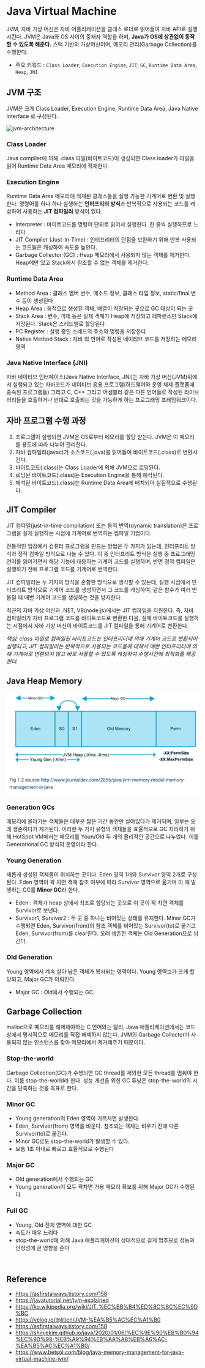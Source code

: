 # Java Virtual Machine

JVM, 자바 가상 머신은 자바 어플리케이션을 클래스 로더로 읽어들여 자바 API로 실행시킨다.
JVM은 Java와 OS 사이의 중재자 역할을 하며,  **Java가 OS에 상관없이 동작할 수 있도록 해준다.**
스택 기반의 가상머신이며, 메모리 관리(Garbage Collection)를 수행한다.

- 주요 키워드 :  ```Class Loader```, ```Execution Engine```, ```JIT```, ```GC```,  ```Runtime Data Area```, ```Heap```,  ```JNI``` 


## JVM 구조

JVM은 크게 Class Loader, Execution Engine, Runtime Data Area, Java Native Interface 로 구성된다.

![jvm-architecture](img/jvm-architecture.png)


### Class Loader

Java compiler에 의해 .class 파일(바이트코드)이 생성되면 Class loader가 파일을 읽어 Runtime Data Area 메모리에 적재한다.



### Execution Engine

Runtime Data Area 메모리에 적재된 클래스들을 실행 가능한 기계어로 변환 및 실행한다. 명령어를 하나 하나 실행하는 **인터프리터 방식**과 반복적으로 사용되는 코드를 캐싱하여 사용하는 **JIT 컴파일러** 방식이 있다. 

- Interpreter : 바이트코드를 명령어 단위로 읽어서 실행한다. 한 줄씩 실행하므로 느리다
- JIT Compiler (Just-In-Time) : 인터프리터의 단점을 보완하기 위해 반복 사용되는 코드들은 캐싱하여 속도를 높인다.
- Garbage Collector (GC) : Heap 메모리에서 사용되지 않는 객체를 제거한다. Heap에만 있고 Stack에서 참조할 수 없는 객체를 제거한다.



### Runtime Data Area

- Method Area : 클래스 멤버 변수, 메소드 정보, 클래스 타입 정보, static/final 변수 등이 생성된다
- Heap Area : 동적으로 생성된 객체, 배열이 저장되는 곳으로 GC 대상이 되는 곳
- Stack Area : 변수, 객체 등은 실제 객체가 Heap에 저장되고 레퍼런스만 Stack에 저장된다. Stack은 스레드별로 할당된다
- PC Register : 실행 중인 스레드의 주소와 명령을 저장한다
- Native Method Stack : 자바 외 언어로 작성된 네이티브 코드를 저장하는 메모리 영역



### Java Native Interface (JNI)

자바 네이티브 인터페이스(Java Native Interface, JNI)는 자바 가상 머신(JVM)위에서 실행되고 있는 자바코드가 네이티브 응용 프로그램(하드웨어와 운영 체제 플랫폼에 종속된 프로그램들) 그리고 C, C++ 그리고 어샘블리 같은 다른 언어들로 작성된 라이브러리들을 호출하거나 반대로 호출되는 것을 가능하게 하는 프로그래밍 프레임워크이다.



## 자바 프로그램 수행 과정
1. 프로그램이 실행되면 JVM은 OS로부터 메모리를 할당 받는다. JVM은 이 메모리를 용도에 따라 나누어 관리한다.
2. 자바 컴파일러(javac)가 소스코드(.java)를 읽어들여 바이트코드(.class)로 변환시킨다.
3. 바이트코드(.class)는 Class Loader에 의해 JVM으로 로딩된다.
4. 로딩된 바이트코드(.class)는 Execution Engine을 통해 해석된다.
5. 해석된 바이트코드(.class)는 Runtime Data Area에 배치되어 실질적으로 수행된다.



## JIT Compiler
JIT 컴파일(just-in-time compilation) 또는 동적 번역(dynamic translation)은 프로그램을 실제 실행하는 시점에 기계어로 번역하는 컴파일 기법이다.

전통적인 입장에서 컴퓨터 프로그램을 만드는 방법은 두 가지가 있는데, 인터프리트 방식과 정적 컴파일 방식으로 나눌 수 있다. 이 중 인터프리트 방식은 실행 중 프로그래밍 언어를 읽어가면서 해당 기능에 대응하는 기계어 코드를 실행하며, 반면 정적 컴파일은 실행하기 전에 프로그램 코드를 기계어로 번역한다.

JIT 컴파일러는 두 가지의 방식을 혼합한 방식으로 생각할 수 있는데, 실행 시점에서 인터프리트 방식으로 기계어 코드를 생성하면서 그 코드를 캐싱하여, 같은 함수가 여러 번 불릴 때 매번 기계어 코드를 생성하는 것을 방지한다.

최근의 자바 가상 머신과 .NET, V8(node.js)에서는 JIT 컴파일을 지원한다. 즉, 자바 컴파일러가 자바 프로그램 코드를 바이트코드로 변환한 다음, 실제 바이트코드를 실행하는 시점에서 자바 가상 머신이 바이트코드를 JIT 컴파일을 통해 기계어로 변환한다.

*핵심: class 파일로 컴파일된 바이트코드는 인터프리터에 의해 기계어 코드로 변환되어 실행되고, JIT 컴파일러는 반복적으로 사용되는 코드들에 대해서 매번 인터프리터에 의해 기계어로 변환되지 않고 바로 사용할 수 있도록 캐싱하여 수행시간에 최적화를 제공한다.*



## Java Heap Memory

![java_heap_architectur](img/JVM-memory-structure2.png)

### Generation GCs
메모리에 올라가는 객체들은 대부분 짧은 기간 동안만 살아있다가 제거되며, 일부는 오래 생존하다가 제거된다. 이러한 두 가지 유형의 객체들을 효율적으로 GC 처리하기 위해 HotSpot VM에서는 메모리를 Youn/Old 두 개의 물리적인 공간으로 나누었다. 이를 Generational GC 방식의 운영이라 한다.

### Young Generation
새롭게 생성된 객체들이 위치하는 곳이다. Eden 영역 1개와 Survivor 영역 2개로 구성된다. Eden 영역이 꽉 차면 객체 참조 여부에 따라 Survivor 영역으로 옮기며 이 때 발생하는 GC를 **Minor GC**라 한다.
- Eden : 객체가 heap 상에서 최초로 할당되는 곳으로 이 곳이 꽉 차면 객체를 Survivor로 보낸다.
- Survivor1, Survivor2 : 두 곳 중 하나는 비어있는 상태를 유지한다. Minor GC가 수행되면 Eden, Survivor(from)의 참조 객체를 비어있는 Survivor(to)로 옮기고 Eden, Survivor(from)를 clear한다. 오래 생존한 객체는 Old Generation으로 넘긴다.

### Old Generation
Young 영역에서 계속 살아 남은 객체가 복사되는 영역이다. Young 영역보가 크게 할당되고, Major GC가 이뤄진다.
- Major GC : Old에서 수행되는 GC.



## Garbage Collection
malloc으로 메모리를 해제해야하는 C 언어와는 달리, Java 애플리케이션에서는 코드 상에서 명시적으로 메모리를 직접 해제하지 않는다. JVM의 Garbage Collector가 사용되지 않는 인스턴스를 찾아 메모리에서 제거해주기 때문이다.

### Stop-the-world
Garbage Collection(GC)가 수행되면 GC thread를 제외한 모든 thread를 멈춰야 한다. 이를 stop-the-world라 한다. 성능 개선을 위한 GC 튜닝은 stop-the-world의 시간을 단축하는 것을 목표로 한다.

### Minor GC
- Young generation의 Eden 영역이 가득차면 발생한다.
- Eden, Survivor(from) 영역을 비운다. 참조되는 객체는 비우기 전에 다른 Survivor(to)로 옮긴다.
- Minor GC로도 stop-the-world가 발생할 수 있다.
- 보통 1초 이내로 빠르고 효율적으로 수행된다

### Major GC
- Old generation에서 수행되는 GC
- Young generation이 모두 꽉차면 가용 메모리 확보를 위해 Major GC가 수행된다

### Full GC
- Young, Old 전체 영역에 대한 GC
- 속도가 매우 느리다
- stop-the-world에 의해 Java 애플리케이션이 상대적으로 길게 멈추므로 성능과 안정성에 큰 영향을 준다



<br>


## Reference
- https://asfirstalways.tistory.com/158
- https://javatutorial.net/jvm-explained
- https://ko.wikipedia.org/wiki/JIT_%EC%BB%B4%ED%8C%8C%EC%9D%BC
- https://velog.io/@litien/JVM-%EA%B5%AC%EC%A1%B0
- https://asfirstalways.tistory.com/158
- https://shinjekim.github.io/java/2020/01/06/%EC%9E%90%EB%B0%94%EC%9D%98-%EB%A9%94%EB%AA%A8%EB%A6%AC-%EA%B5%AC%EC%A1%B0/
- https://www.betsol.com/blog/java-memory-management-for-java-virtual-machine-jvm/
